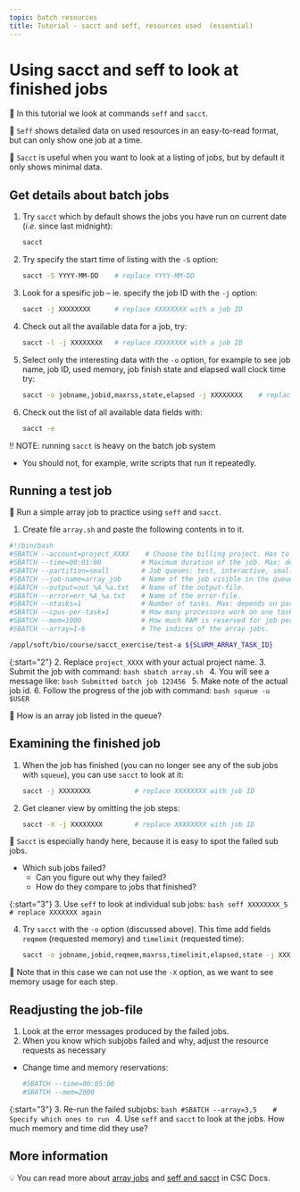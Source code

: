 ```yaml
---
topic: batch resources
title: Tutorial - sacct and seff, resources used  (essential)
---
```

# Using sacct and seff to look at finished jobs

💬 In this tutorial we look at commands `seff` and `sacct`.

💭 `Seff` shows detailed data on used resources in an easy-to-read format, but can only show one job at a time.

💭 `Sacct` is useful when you want to look at a listing of jobs, but by default it only shows minimal data.

## Get details about batch jobs

1. Try `sacct` which by default shows the jobs you have run on current date (_i.e._ since last midnight):
    ```bash
    sacct
    ```
2. Try specify the start time of listing with the `-S` option:
    ```bash
    sacct -S YYYY-MM-DD    # replace YYYY-MM-DD
    ```
3. Look for a spesific job – ie. specify the job ID with the `-j` option:
    ```bash
    sacct -j XXXXXXXX      # replace XXXXXXXX with a job ID
    ```
4. Check out all the available data for a job, try:
    ```bash
    sacct -l -j XXXXXXXX   # replace XXXXXXXX with a job ID
    ```
5. Select only the interesting data with the `-o` option, for example to see job name, job ID, used memory, job finish state and elapsed wall clock time try:
    ```bash
    sacct -o jobname,jobid,maxrss,state,elapsed -j XXXXXXXX    # replace XXXXXXXX
    ```
6. Check out the list of all available data fields with:
    ```bash
    sacct -e
    ```

‼️ NOTE: running `sacct` is heavy on the batch job system
- You should not, for example, write scripts that run it repeatedly.

## Running a test job

💬 Run a simple array job to practice using `seff` and `sacct`.

1. Create file `array.sh` and paste the following contents in to it.

```bash
#!/bin/bash
#SBATCH --account=project_XXXX    # Choose the billing project. Has to be defined!
#SBATCH --time=00:01:00          # Maximum duration of the job. Max: depends of the partition. 
#SBATCH --partition=small        # Job queues: test, interactive, small, large, longrun, hugemem, hugemem_longrun
#SBATCH --job-name=array_job     # Name of the job visible in the queue.
#SBATCH --output=out_%A_%a.txt   # Name of the output-file.
#SBATCH --error=err_%A_%a.txt    # Name of the error-file.
#SBATCH --ntasks=1               # Number of tasks. Max: depends on partition.
#SBATCH --cpus-per-task=1        # How many processors work on one task. Max: Number of CPUs per node.
#SBATCH --mem=1000               # How much RAM is reserved for job per node. Unit: MiB
#SBATCH --array=1-6              # The indices of the array jobs.

/appl/soft/bio/course/sacct_exercise/test-a ${SLURM_ARRAY_TASK_ID}
```

{:start="2"}
2. Replace `project_XXXX` with your actual project name.
3. Submit the job with command:
    ```bash
    sbatch array.sh
    ```
4. You will see a message like:
    ```bash
    Submitted batch job 123456
    ```
5. Make note of the actual job id.
6. Follow the progress of the job with command:
    ```bash
    squeue -u $USER
    ```

💭 How is an array job listed in the queue?

## Examining the finished job

1. When the job has finished (you can no longer see any of the sub jobs with `squeue`), you can use `sacct` to look at it:
    ```bash
    sacct -j XXXXXXXX           # replace XXXXXXXX with job ID
    ```
2. Get cleaner view by omitting the job steps:
    ```bash
    sacct -X -j XXXXXXXX        # replace XXXXXXXX with job ID
    ```

💬 `Sacct` is especially handy here, because it is easy to spot the 
failed sub jobs.
- Which sub jobs failed?
    - Can you figure out why they failed?
    - How do they compare to jobs that finished?

{:start="3"}
3. Use `seff` to look at individual sub jobs:
    ```bash
    seff XXXXXXXX_5             # replace XXXXXXX again
    ```

4. Try `sacct` with the `-o` option (discussed above). This time add fields `reqmem` (requested memory) and `timelimit` (requested time):
    ```bash
    sacct -o jobname,jobid,reqmem,maxrss,timelimit,elapsed,state -j XXXXXXXX    # replace XXXXXXXX
    ```

💭 Note that in this case we can not use the `-X` option, as we want to see memory usage for each step.

## Readjusting the job-file

1. Look at the error messages produced by the failed jobs.
2. When you know which subjobs failed and why, adjust the resource requests as necessary
- Change time and memory reservations:
    ```bash
    #SBATCH --time=00:05:00
    #SBATCH --mem=2000
    ```

{:start="3"}
3. Re-run the failed subjobs:
    ```bash
    #SBATCH --array=3,5    # Specify which ones to run
    ```
4. Use `seff` and `sacct` to look at the jobs. How much memory and time did they use?

## More information
💡 You can read more about [array jobs](https://docs.csc.fi/computing/running/array-jobs) and [seff and sacct](https://docs.csc.fi/support/faq/how-much-memory-my-job-needs/) in CSC Docs.
